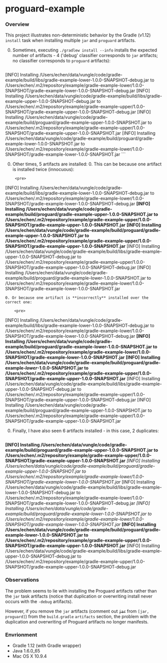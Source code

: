 # proguard-example

### Overview

This project illustrates non-deterministic behavior by the Gradle (v1.12) `install` task when installing multiple `jar` and `proguard` artifacts.

0. Sometimes, executing `./gradlew install --info` installs the expected number of artifacts - 4 ('debug' classifier corresponds to `jar` artifacts; no classifier corresponds to `proguard` artifacts):

    ```
[INFO] Installing /Users/echen/data/vungle/code/gradle-example/build/libs/gradle-example-lower-1.0.0-SNAPSHOT-debug.jar to /Users/echen/.m2/repository/example/gradle-example-lower/1.0.0-SNAPSHOT/gradle-example-lower-1.0.0-SNAPSHOT-debug.jar
[INFO] Installing /Users/echen/data/vungle/code/gradle-example/build/libs/gradle-example-upper-1.0.0-SNAPSHOT-debug.jar to /Users/echen/.m2/repository/example/gradle-example-upper/1.0.0-SNAPSHOT/gradle-example-upper-1.0.0-SNAPSHOT-debug.jar
[INFO] Installing /Users/echen/data/vungle/code/gradle-example/build/proguard/gradle-example-upper-1.0.0-SNAPSHOT.jar to /Users/echen/.m2/repository/example/gradle-example-upper/1.0.0-SNAPSHOT/gradle-example-upper-1.0.0-SNAPSHOT.jar
[INFO] Installing /Users/echen/data/vungle/code/gradle-example/build/proguard/gradle-example-lower-1.0.0-SNAPSHOT.jar to /Users/echen/.m2/repository/example/gradle-example-lower/1.0.0-SNAPSHOT/gradle-example-lower-1.0.0-SNAPSHOT.jar
    ```

0. Other times, 5 artifacts are installed:
    0. This can be because one artifact is installed twice (innocuous):

        <pre>
[INFO] Installing /Users/echen/data/vungle/code/gradle-example/build/libs/gradle-example-lower-1.0.0-SNAPSHOT-debug.jar to /Users/echen/.m2/repository/example/gradle-example-lower/1.0.0-SNAPSHOT/gradle-example-lower-1.0.0-SNAPSHOT-debug.jar
<b>[INFO] Installing /Users/echen/data/vungle/code/gradle-example/build/proguard/gradle-example-upper-1.0.0-SNAPSHOT.jar to /Users/echen/.m2/repository/example/gradle-example-upper/1.0.0-SNAPSHOT/gradle-example-upper-1.0.0-SNAPSHOT.jar</b>
<b>[INFO] Installing /Users/echen/data/vungle/code/gradle-example/build/proguard/gradle-example-upper-1.0.0-SNAPSHOT.jar to /Users/echen/.m2/repository/example/gradle-example-upper/1.0.0-SNAPSHOT/gradle-example-upper-1.0.0-SNAPSHOT.jar</b>
[INFO] Installing /Users/echen/data/vungle/code/gradle-example/build/libs/gradle-example-upper-1.0.0-SNAPSHOT-debug.jar to /Users/echen/.m2/repository/example/gradle-example-upper/1.0.0-SNAPSHOT/gradle-example-upper-1.0.0-SNAPSHOT-debug.jar
[INFO] Installing /Users/echen/data/vungle/code/gradle-example/build/proguard/gradle-example-lower-1.0.0-SNAPSHOT.jar to /Users/echen/.m2/repository/example/gradle-example-lower/1.0.0-SNAPSHOT/gradle-example-lower-1.0.0-SNAPSHOT.jar
        </pre>

    0. Or because one artifact is **incorrectly** installed over the correct one:

        <pre>
[INFO] Installing /Users/echen/data/vungle/code/gradle-example/build/libs/gradle-example-lower-1.0.0-SNAPSHOT-debug.jar to /Users/echen/.m2/repository/example/gradle-example-lower/1.0.0-SNAPSHOT/gradle-example-lower-1.0.0-SNAPSHOT-debug.jar
<b>[INFO] Installing /Users/echen/data/vungle/code/gradle-example/build/proguard/gradle-example-lower-1.0.0-SNAPSHOT.jar to /Users/echen/.m2/repository/example/gradle-example-lower/1.0.0-SNAPSHOT/gradle-example-lower-1.0.0-SNAPSHOT.jar</b>
<b>[INFO] Installing /Users/echen/data/vungle/code/gradle-example/build/proguard/gradle-example-<i>lower</i>-1.0.0-SNAPSHOT.jar to /Users/echen/.m2/repository/example/gradle-example-upper/1.0.0-SNAPSHOT/gradle-example-<i>upper</i>-1.0.0-SNAPSHOT.jar</b>
[INFO] Installing /Users/echen/data/vungle/code/gradle-example/build/libs/gradle-example-upper-1.0.0-SNAPSHOT-debug.jar to /Users/echen/.m2/repository/example/gradle-example-upper/1.0.0-SNAPSHOT/gradle-example-upper-1.0.0-SNAPSHOT-debug.jar
[INFO] Installing /Users/echen/data/vungle/code/gradle-example/build/proguard/gradle-example-upper-1.0.0-SNAPSHOT.jar to /Users/echen/.m2/repository/example/gradle-example-upper/1.0.0-SNAPSHOT/gradle-example-upper-1.0.0-SNAPSHOT.jar
        </pre>
  
0. Finally, I have also seen 6 artifacts installed - in this case, 2 duplicates:

    <pre>
<b>[INFO] Installing /Users/echen/data/vungle/code/gradle-example/build/proguard/gradle-example-upper-1.0.0-SNAPSHOT.jar to /Users/echen/.m2/repository/example/gradle-example-upper/1.0.0-SNAPSHOT/gradle-example-upper-1.0.0-SNAPSHOT.jar</b>
<i>[INFO] Installing /Users/echen/data/vungle/code/gradle-example/build/proguard/gradle-example-upper-1.0.0-SNAPSHOT.jar to /Users/echen/.m2/repository/example/gradle-example-lower/1.0.0-SNAPSHOT/gradle-example-lower-1.0.0-SNAPSHOT.jar</i>
[INFO] Installing /Users/echen/data/vungle/code/gradle-example/build/libs/gradle-example-lower-1.0.0-SNAPSHOT-debug.jar to /Users/echen/.m2/repository/example/gradle-example-lower/1.0.0-SNAPSHOT/gradle-example-lower-1.0.0-SNAPSHOT-debug.jar
<i>[INFO] Installing /Users/echen/data/vungle/code/gradle-example/build/proguard/gradle-example-lower-1.0.0-SNAPSHOT.jar to /Users/echen/.m2/repository/example/gradle-example-lower/1.0.0-SNAPSHOT/gradle-example-lower-1.0.0-SNAPSHOT.jar</i>
<b>[INFO] Installing /Users/echen/data/vungle/code/gradle-example/build/proguard/gradle-example-lower-1.0.0-SNAPSHOT.jar to /Users/echen/.m2/repository/example/gradle-example-upper/1.0.0-SNAPSHOT/gradle-example-upper-1.0.0-SNAPSHOT.jar</b>
[INFO] Installing /Users/echen/data/vungle/code/gradle-example/build/libs/gradle-example-upper-1.0.0-SNAPSHOT-debug.jar to /Users/echen/.m2/repository/example/gradle-example-upper/1.0.0-SNAPSHOT/gradle-example-upper-1.0.0-SNAPSHOT-debug.jar
    </pre>

### Observations

The problem seems to lie with installing the Proguard artifacts rather than the `jar` task artifacts (notice that duplication or overwriting install never occurs with the `-debug` artifacts).

However, if you remove the `jar` artifacts (comment out ~~`jar`~~ from `[jar, proguard]`) from the `build.gradle` `artifacts` section, the problem with the duplication and overwriting of Proguard artifacts no longer manifests.

### Envrionment

* Gradle 1.12 (with Gradle wrapper)
* Java 1.6.0_65
* Mac OS X 10.9.4
